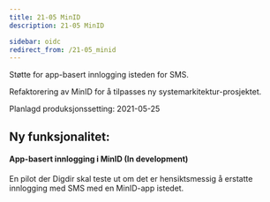 ```yaml
---
title: 21-05 MinID
description: 21-05 MinID

sidebar: oidc
redirect_from: /21-05_minid
---
```



Støtte for app-basert innlogging isteden for SMS.

Refaktorering av MinID for å tilpasses ny systemarkitektur-prosjektet.



Planlagd produksjonssetting: 2021-05-25

## Ny funksjonalitet:


#### App-basert innlogging i MinID (In development)

En pilot der Digdir skal teste ut om det er hensiktsmessig å erstatte innlogging med SMS med en MinID-app istedet.

